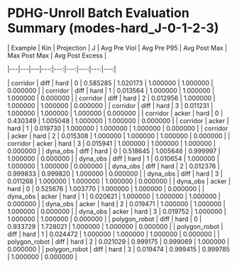 # PDHG-Unroll Batch Evaluation Summary (modes-hard_J-0-1-2-3)

| Example | Kin | Projection | J | Avg Pre Viol | Avg Pre P95 | Avg Post Max | Max Post Max | Avg Post Excess |

|---|---|---|---:|---:|---:|---:|---:|---:|

| corridor | diff | hard | 0 | 0.585285 | 1.020173 | 1.000000 | 1.000000 | 0.000000 |
| corridor | diff | hard | 1 | 0.013564 | 1.000000 | 1.000000 | 1.000000 | 0.000000 |
| corridor | diff | hard | 2 | 0.012956 | 1.000000 | 1.000000 | 1.000000 | 0.000000 |
| corridor | diff | hard | 3 | 0.011231 | 1.000000 | 1.000000 | 1.000000 | 0.000000 |
| corridor | acker | hard | 0 | 0.430349 | 1.005048 | 1.000000 | 1.000000 | 0.000000 |
| corridor | acker | hard | 1 | 0.019730 | 1.000000 | 1.000000 | 1.000000 | 0.000000 |
| corridor | acker | hard | 2 | 0.015308 | 1.000000 | 1.000000 | 1.000000 | 0.000000 |
| corridor | acker | hard | 3 | 0.015941 | 1.000000 | 1.000000 | 1.000000 | 0.000000 |
| dyna_obs | diff | hard | 0 | 0.518645 | 1.005646 | 0.999997 | 1.000000 | 0.000000 |
| dyna_obs | diff | hard | 1 | 0.010654 | 1.000000 | 1.000000 | 1.000000 | 0.000000 |
| dyna_obs | diff | hard | 2 | 0.012376 | 0.999833 | 0.999820 | 1.000000 | 0.000000 |
| dyna_obs | diff | hard | 3 | 0.011268 | 1.000000 | 1.000000 | 1.000000 | 0.000000 |
| dyna_obs | acker | hard | 0 | 0.525676 | 1.003770 | 1.000000 | 1.000000 | 0.000000 |
| dyna_obs | acker | hard | 1 | 0.020621 | 1.000000 | 1.000000 | 1.000000 | 0.000000 |
| dyna_obs | acker | hard | 2 | 0.019471 | 1.000000 | 1.000000 | 1.000000 | 0.000000 |
| dyna_obs | acker | hard | 3 | 0.019752 | 1.000000 | 1.000000 | 1.000000 | 0.000000 |
| polygon_robot | diff | hard | 0 | 0.933729 | 1.728021 | 1.000000 | 1.000000 | 0.000000 |
| polygon_robot | diff | hard | 1 | 0.024472 | 1.000000 | 1.000000 | 1.000000 | 0.000000 |
| polygon_robot | diff | hard | 2 | 0.021029 | 0.999175 | 0.999069 | 1.000000 | 0.000000 |
| polygon_robot | diff | hard | 3 | 0.019474 | 0.999415 | 0.999785 | 1.000000 | 0.000000 |